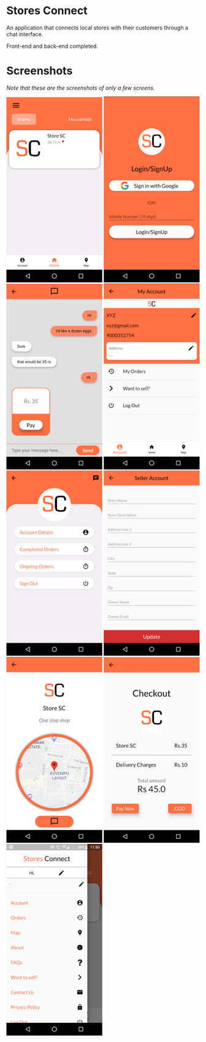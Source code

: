 # Stores Connect

An application that connects local stores with their customers through a chat interface. 

Front-end and back-end completed.

# Screenshots
*Note that these are the screenshots of only a few screens.*  

<img src="/screenshots/home.png" alt="home" width="250"/>     <img src="/screenshots/auth.png" alt="auth" width="250"/>
<img src="/screenshots/chat.png" alt="chat" width="250"/>     <img src="/screenshots/account.png" alt="account" width="250"/>
<img src="/screenshots/seller_account.png" alt="seller_account" width="250"/>     <img src="/screenshots/seller_account_details.png" alt="seller_account_details" width="250"/>
<img src="/screenshots/store_home.png" alt="seller_home" width="250"/>      <img src="/screenshots/checkout.png" alt="checkout" width="250"/>
<img src="/screenshots/drawer.png" alt="drawer" width="250"/>
